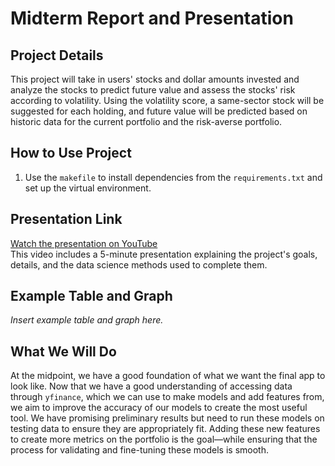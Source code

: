# Midterm Report and Presentation

## Project Details
This project will take in users' stocks and dollar amounts invested and analyze the stocks to predict future value and assess the stocks' risk according to volatility. Using the volatility score, a same-sector stock will be suggested for each holding, and future value will be predicted based on historic data for the current portfolio and the risk-averse portfolio.

## How to Use Project
1. Use the `makefile` to install dependencies from the `requirements.txt` and set up the virtual environment.

## Presentation Link
[Watch the presentation on YouTube](https://youtu.be/J7ZJD8LqPIA)  
This video includes a 5-minute presentation explaining the project's goals, details, and the data science methods used to complete them.

## Example Table and Graph
*Insert example table and graph here.*

## What We Will Do
At the midpoint, we have a good foundation of what we want the final app to look like. Now that we have a good understanding of accessing data through `yfinance`, which we can use to make models and add features from, we aim to improve the accuracy of our models to create the most useful tool. We have promising preliminary results but need to run these models on testing data to ensure they are appropriately fit. Adding these new features to create more metrics on the portfolio is the goal—while ensuring that the process for validating and fine-tuning these models is smooth.
